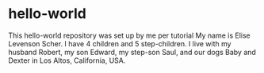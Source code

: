 # hello-world
This hello-world repository was set up by me per tutorial
My name is Elise Levenson Scher. I have 4 children and 5 step-children.
I live with my husband Robert, my son Edward, my step-son Saul, and our dogs Baby and Dexter in Los Altos, California, USA.
